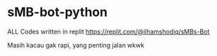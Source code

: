 # sMB-bot-python
ALL Codes written in replit https://replit.com/@ilhamshodiq/sMBs-Bot


Masih kacau gak rapi, yang penting jalan wkwk
